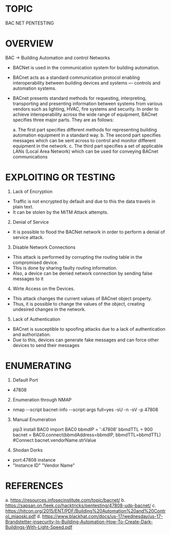 # TOPIC 
BAC NET PENTESTING

# OVERVIEW
BAC -> Building Automation and control Networks
- BACNet is used in the communication system for building automation.
- BACnet acts as a standard communication protocol enabling interoperability between building devices and systems — controls and automation systems.
- BACnet presents standard methods for requesting, interpreting, transporting and presenting information between systems from various vendors such as lighting, HVAC, fire systems and security. 
 In order to achieve interoperability across the wide range of equipment, BACnet specifies three major parts. They are as follows:

    a. The first part specifies different methods for representing building automation equipment in a standard way.
    b. The second part specifies messages which can be sent across to control and monitor different equipment in the network.
    c. The third part specifies a set of applicable LANs (Local Area Network) which can be used for conveying BACnet communications


# EXPLOITING OR TESTING
1. Lack of Encryption

- Traffic is not encrypted by default and due to this the data travels in plain text. 
- It can be stolen by the MiTM Attack attempts.

2. Denial of Service

- It is possible to flood the BACNet network in order to perform a denial of service attack.

3. Disable Network Connections 

- This attack is performed by corrupting the routing table in the compromised device. 
- This is done by sharing faulty routing information. 
- Also, a device can be denied network connection by sending false messages to it

4. Wirte Access on the Devices.

- This attack changes the current values of BACnet object property. 
- Thus, it is possible to change the values of the object, creating undesired changes in the network.

5. Lack of Authentication

- BACnet is susceptible to spoofing attacks due to a lack of authentication and authorization. 
- Due to this, devices can generate fake messages and can force other devices to send their messages


# ENUMERATING

1. Default Port
- 47808

2. Enumeration through NMAP
- nmap --script bacnet-info --script-args full=yes -sU -n -sV -p 47808 <IP>

3. Manual Enumeration 

    pip3 install BAC0
    import BAC0
    bbmdIP = '<IP>:47808'
    bbmdTTL = 900
    bacnet = BAC0.connect(bbmdAddress=bbmdIP, bbmdTTL=bbmdTTL) #Connect
    bacnet.vendorName.strValue

4. Shodan Dorks
- port:47808 instance
- "Instance ID" "Vendor Name"


# REFERENCES
a. https://resources.infosecinstitute.com/topic/bacnet/
b. https://sapsan.on.fleek.co/hacktricks/pentesting/47808-udp-bacnet/
c. https://hitcon.org/2015/ENT/PDF/Building%20Automation%20and%20Control_miaoski.pdf
d. https://www.blackhat.com/docs/us-17/wednesday/us-17-Brandstetter-insecurity-In-Building-Automation-How-To-Create-Dark-Buildings-With-Light-Speed.pdf

